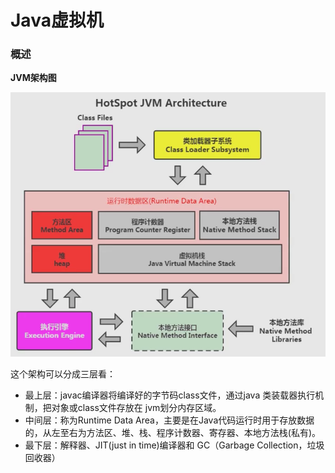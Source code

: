 # Java虚拟机

### 概述



**JVM架构图**

<img src="./images/JVM基础/image-20241105154930258.png" alt="image-20241105154930258" style="zoom:80%;" /> 

这个架构可以分成三层看：

- 最上层：javac编译器将编译好的字节码class文件，通过java 类装载器执行机制，把对象或class文件存放在 jvm划分内存区域。
- 中间层：称为Runtime Data Area，主要是在Java代码运行时用于存放数据的，从左至右为方法区、堆、栈、程序计数器、寄存器、本地方法栈(私有)。
- 最下层：解释器、JIT(just in time)编译器和 GC（Garbage Collection，垃圾回收器）

